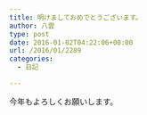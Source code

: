 ```yaml
---
title: 明けましておめでとうございます。
author: 八雲
type: post
date: 2016-01-02T04:22:06+00:00
url: /2016/01/2289
categories:
  - 日記

---
```

今年もよろしくお願いします。